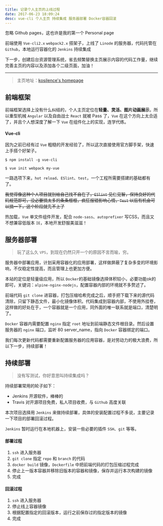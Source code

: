 ```yaml
---
title: 记录个人主页的上线过程
date: 2017-06-23 18:09:24
desc: vue-cli 个人主页 持续集成 服务器部署 Docker容器回滚
---
```

    
忽略 Github pages，这也许是我的第一个 Personal page

前端使用 `Vue-cli2.x` `webpack2.x` 搭架子，上线了 `Linode` 的服务器，代码托管在 `Github`，本地运行容器化的 `Jenkins` 持续集成

下一步，创建后台资源管理系统，省去频繁替换主页展示内容的代码工作量，继续完善主页的内容以及添加各个二级页面，加油！

<!--more-->

-------

> 主页地址：[kosilence's homepage](http://www.cosin.tk)

## 前端框架

前端框架选择上没有什么纠结的，个人主页定位在**轻量、灵活、图片动画展示**，所以重型机械 `Angular` 以及自由战士 `React` 就被 Pass 了，`Vue` 在这个方向上太合适了，并且个人想深度了解一下 `Vue` 在组件化上的实现，连学代练。

#### Vue-cli

因为之前已经有过 `Vue` 粗糙的开发经验了，所以这次直接使用官方脚手架，快速上手搭个好架子。

```
$ npm install -g vue-cli

$ vue init webpack my-vue
```

一路选项下来，`hot reload`、`ESlint`、`test`，一个工程所需要搭建的基础都有了。

~~我觉得像这种个人项目就别给自己找不自在了，`ESlint` 见仁见智，保持良好的代码规范即可，没必要搞太多的条条框框，疯狂报错影响心情，`Test` 以后有机会可以搞一下，这个阶段就先不上了~~

热加载，`Vue` 单文件组件开发，配合 `node-sass`、`autoprefixer` 写CSS，而且又不想兼容低版本 `IE`，本地开发舒服美滋滋！

## 服务器部署

> 玩了这么久 `VPS`，到现在仍然只开一个的原因不言而喻，穷。

服务器中部署应用，计划采用容器化的应用部署，这样做屏蔽了复杂多变的环境影响，不仅稳定性提高，而且管理上也更加方便。

本站的定位是轻量级应用，所以 `Docker`的基础镜像选择体积较小，必要功能ok的即可，关键词：`alpine-nginx-nodejs`，配置容器内部的环境就不多赘述了。

前端代码 `git clone` 进容器，打包压缩哈希完成之后，顺手把下载下来的源代码清除，只留下静态文件，最小化镜像体积。代码集成到容器内部，不使用外挂卷，这样做的好处在于，一个容器就是一个应用，同外面的唯一联系就是端口，清楚明了。

`Docker` 容器内需要配置 `nginx` 指定 `root` 地址到前端静态文件根目录。然后设置服务器的 `nginx` 端口，监听 80 server_name，指向 `Docker` 容器绑定的端口。

我们每次更新代码都需要重新配置服务器的应用容器，是对劳动力的极大浪费，所以下一步，持续部署！

## 持续部署

> 没有写测试，你好意思叫持续集成吗？

持续部署常用的轮子如下：

* Jenkins 开源软件，棒棒的
* Travis 对开源项目免费，私人项目收费，与 `Github` 高度关联

本次项目选择用 `Jenkins` 来做持续部署，具体的安装配置过程不多说，主要记录一下项目的部署回滚过程。

`Jenkins` 暂时运行在本地机器上，安装一些必要的插件 `SSH`、`git` 等等。

#### 部署过程

1. `ssh` 进入服务器
2. `git clone` 指定 `repo` 和 `branch` 的代码
3. `docker build` 镜像，`Dockerfile` 中把前端代码的打包压缩过程完成
4. 停止上一版本容器并移除旧版本的容器和镜像，保存并运行本次构建的镜像
5. 完成

#### 回滚过程

1. `ssh` 进入服务器
2. 停止线上容器镜像
3. 根据配置指定的回滚版本，运行之前保存过的指定版本的镜像
4. 完成





